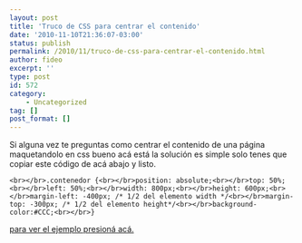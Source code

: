 ```yaml
---
layout: post
title: 'Truco de CSS para centrar el contenido'
date: '2010-11-10T21:36:07-03:00'
status: publish
permalink: /2010/11/truco-de-css-para-centrar-el-contenido.html
author: fideo
excerpt: ''
type: post
id: 572
category:
    - Uncategorized
tag: []
post_format: []
---
```

Si alguna vez te preguntas como centrar el contenido de una página maquetandolo en css bueno acá está la solución es simple solo tenes que copiar este código de acá abajo y listo.

`<br></br>.contenedor {<br></br>position: absolute;<br></br>top: 50%;<br></br>left: 50%;<br></br>width: 800px;<br></br>height: 600px;<br></br>margin-left: -400px; /* 1/2 del elemento width */<br></br>margin-top: -300px; /* 1/2 del elemento height*/<br></br>background-color:#CCC;<br></br>}`

[para ver el ejemplo presioná acá.](http://www.fideox.com.ar/wp-content/uploads/2010/11/divcentrado.html)
